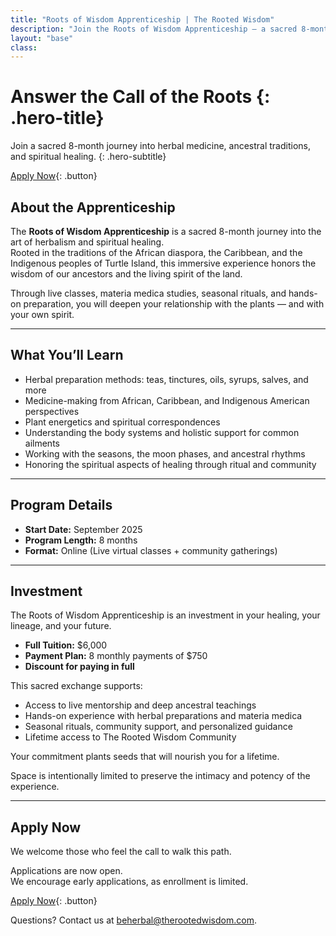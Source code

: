 ```yaml
---
title: "Roots of Wisdom Apprenticeship | The Rooted Wisdom"
description: "Join the Roots of Wisdom Apprenticeship — a sacred 8-month journey into herbalism, ancestral traditions, and spiritual healing. Applications now open." 
layout: "base"
class: 
---
```

<div class="hero">

# Answer the Call of the Roots {: .hero-title}

Join a sacred 8-month journey into herbal medicine, ancestral traditions, and spiritual healing. {: .hero-subtitle}

[Apply Now](/apprenticeship/apply/){: .button}

</div>

<div class="container">

## About the Apprenticeship

The **Roots of Wisdom Apprenticeship** is a sacred 8-month journey into the art of herbalism and spiritual healing.  
Rooted in the traditions of the African diaspora, the Caribbean, and the Indigenous peoples of Turtle Island, this immersive experience honors the wisdom of our ancestors and the living spirit of the land.

Through live classes, materia medica studies, seasonal rituals, and hands-on preparation, you will deepen your relationship with the plants — and with your own spirit.

---

## What You’ll Learn

- Herbal preparation methods: teas, tinctures, oils, syrups, salves, and more
- Medicine-making from African, Caribbean, and Indigenous American perspectives
- Plant energetics and spiritual correspondences
- Understanding the body systems and holistic support for common ailments
- Working with the seasons, the moon phases, and ancestral rhythms
- Honoring the spiritual aspects of healing through ritual and community

---

## Program Details

- **Start Date:** September 2025
- **Program Length:** 8 months
- **Format:** Online (Live virtual classes + community gatherings)

---

## Investment

The Roots of Wisdom Apprenticeship is an investment in your healing, your lineage, and your future.

- **Full Tuition:** $6,000  
- **Payment Plan:** 8 monthly payments of $750
- **Discount for paying in full**

This sacred exchange supports:
- Access to live mentorship and deep ancestral teachings
- Hands-on experience with herbal preparations and materia medica
- Seasonal rituals, community support, and personalized guidance
- Lifetime access to The Rooted Wisdom Community

Your commitment plants seeds that will nourish you for a lifetime.

Space is intentionally limited to preserve the intimacy and potency of the experience.

---

## Apply Now

We welcome those who feel the call to walk this path.

Applications are now open.  
We encourage early applications, as enrollment is limited.

[Apply Now](./apprenticeship/apply/){: .button}

Questions? Contact us at [beherbal@therootedwisdom.com](mailto:beherbal@therootedwisdom.com).

</div>